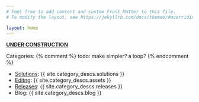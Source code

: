 ```yaml
---
# Feel free to add content and custom Front Matter to this file.
# To modify the layout, see https://jekyllrb.com/docs/themes/#overriding-theme-defaults

layout: home
---
```


[**UNDER CONSTRUCTION**](/about)

Categories:
{% comment %}
    todo: make simpler? a loop?
{% endcomment %}
- [Solutions](/category/solutions): {{ site.category_descs.solutions }}
- [Editng](/category/editing): {{ site.category_descs.assets }}
- [Releases](/category/releases): {{ site.category_descs.releases }}
- Blog: {{ site.category_descs.blog }}
